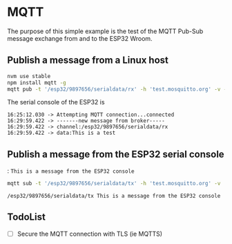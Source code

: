 # MQTT	

The purpose of this simple example is the test of the MQTT Pub-Sub message exchange from and to the ESP32 Wroom.

## Publish a message from a Linux host

```bash
nvm use stable
npm install mqtt -g
mqtt pub -t '/esp32/9897656/serialdata/rx' -h 'test.mosquitto.org' -v -m 'This is a test'
```

The serial console of the ESP32 is
```
16:25:12.030 -> Attempting MQTT connection...connected
16:29:59.422 -> -------new message from broker-----
16:29:59.422 -> channel:/esp32/9897656/serialdata/rx
16:29:59.422 -> data:This is a test
```

## Publish a message from the ESP32 serial console

 : `This is a message from the ESP32 console`

```bash
mqtt sub -t '/esp32/9897656/serialdata/tx' -h 'test.mosquitto.org' -v
```
```
/esp32/9897656/serialdata/tx This is a message from the ESP32 console
```

## TodoList

* [ ] Secure the MQTT connection with TLS (ie MQTTS)
